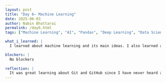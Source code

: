 ```yaml
---
layout: post
title: "Day 6– Machine Learning"
date: 2025-06-03
author: Nabin Bhattarai
permalink: /day6.html
tags: ["Machine Learning", "AI", "Pandas", "Deep Learning", "Data Science"]

what_i_learned: |
  I learned about machine learning and its main ideas. I also learned about deep learning and data science. I now understand how machine learning is different from regular programming. I learned about the basic idea behind how machines learn. We talked more about supervised, unsupervised, and reinforcement learning. I also learned about classification and regression models. Finally, I learned how to use the Python library called Pandas.

blockers: |
  No blockers
  
reflection: |
  It was great learning about Git and GitHub since I have never heard and learned about it. Playing speed networking bingo was fun and informational at the same time. It was wonderful getting to know all the participants.
---
```

